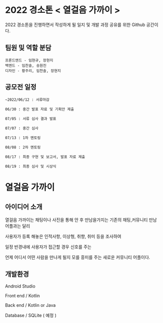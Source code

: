 # 2022 경소톤 < 열걸음 가까이 >

2022 경소톤을 진행하면서 작성하게 될 일지 및 개발 과정 공유를 위한 Github 공간이다.

## 팀원 및 역할 분담
```
프론드엔드 - 임현규, 장현지
백엔드 - 임찬솔, 송원진
디자인 - 황주리, 임찬솔, 장현지
```

## 공모전 일정

    ~2022/06/12 : 서류마감
  
    06/30 : 중간 발표 자료 및 기획안 제출
  
    07/05 : 서류 심사 결과 발표
   
    07/07 : 중간 심사
  
    07/13 : 1차 멘토링
  
    08/08 : 2차 멘토링
  
    08/17 : 최종 구현 및 보고서, 발표 자료 제출
  
    08/19 : 최종 심사 및 시상식


# 열걸음 가까이

## 아이디어 소개

열걸음 가까이는 채팅이나 사진을 통해 안 후 만남을가지는 기존의 채팅,커뮤니티 만남 어플과는 달리

사용자가 등록 해놓은 인적사항, 이상형, 취향, 취미 등을 조사하여

일정 반경내에 사용자가 접근할 경우 신호를 주는

언제 어디서 어떤 사람을 만나게 될지 모를 흥미를 주는 새로운 커뮤니티 어플이다.



## 개발환경

Android Studio

Front end / Kotlin

Back end / Kotlin or Java

Database / SQLite ( 예정 )
